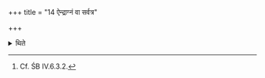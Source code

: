 +++
title = "14 ऐन्द्राग्नं वा सर्वत्र"

+++

<details><summary>थिते</summary>

14. Or everywhere (i.e. everyday) (a he-goat) for Indra and Agni.[^1]  

[^1]: Cf. ŚB IV.6.3.2.  
</details>
